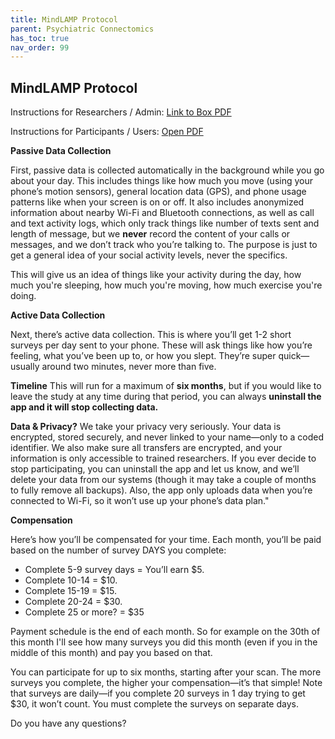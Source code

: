 ```yaml
---
title: MindLAMP Protocol
parent: Psychiatric Connectomics
has_toc: true
nav_order: 99
---
```

## MindLAMP Protocol

Instructions for Researchers / Admin: [Link to Box PDF](https://rutgers.box.com/s/02c2rqj7gym6vfkzhxrca3i15be8gbbh)

Instructions for Participants / Users: [Open PDF](https://holmeslab.github.io/holmeslab/docs/PCX/scan-session/User_Instructions_MindLAMP.pdf)


**Passive Data Collection**

First, passive data is collected automatically in the background while you go about your day. This includes things like how much you move (using your phone’s motion sensors), general location data (GPS), and phone usage patterns like when your screen is on or off. It also includes anonymized information about nearby Wi-Fi and Bluetooth connections, as well as call and text activity logs, which only track things like number of texts sent and length of message, but we **never** record the content of your calls or messages, and we don’t track who you’re talking to. The purpose is just to get a general idea of your social activity levels, never the specifics.

This will give us an idea of things like your activity during the day, how much you're sleeping, how much you're moving, how much exercise you're doing.

**Active Data Collection**

Next, there’s active data collection. This is where you’ll get 1-2 short surveys per day sent to your phone. These will ask things like how you’re feeling, what you’ve been up to, or how you slept. They’re super quick—usually around two minutes, never more than five. 

**Timeline**
This will run for a maximum of **six months**, but if you would like to leave the study at any time during that period, you can always **uninstall the app and it will stop collecting data.**

**Data & Privacy?**
We take your privacy very seriously. Your data is encrypted, stored securely, and never linked to your name—only to a coded identifier. We also make sure all transfers are encrypted, and your information is only accessible to trained researchers. If you ever decide to stop participating, you can uninstall the app and let us know, and we’ll delete your data from our systems (though it may take a couple of months to fully remove all backups). Also, the app only uploads data when you’re connected to Wi-Fi, so it won’t use up your phone’s data plan."

**Compensation**

Here’s how you’ll be compensated for your time. Each month, you’ll be paid based on the number of survey DAYS you complete:

- Complete 5-9 survey days = You’ll earn $5.
- Complete 10-14 =  $10.
- Complete 15-19 = $15.
- Complete 20-24 =  $30.
- Complete 25 or more? = $35

Payment schedule is the end of each month. So for example on the 30th of this month I'll see how many surveys you did this month (even if you in the middle of this month) and pay you based on that.

You can participate for up to six months, starting after your scan. The more surveys you complete, the higher your compensation—it’s that simple! Note that surveys are daily—if you complete 20 surveys in 1 day trying to get $30, it won’t count. You must complete the surveys on separate days.

Do you have any questions?
